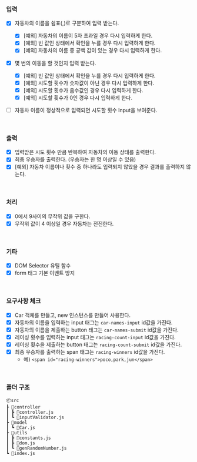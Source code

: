 ### 입력

- [x] 자동차의 이름을 쉼표(,)로 구분하여 입력 받는다.

  - [x] [예외] 자동차의 이름이 5자 초과일 경우 다시 입력하게 한다.
  - [x] [예외] 빈 값인 상태에서 확인을 누를 경우 다시 입력하게 한다.
  - [x] [예외] 자동차의 이름 중 공백 값이 있는 경우 다시 입력하게 한다.

- [x] 몇 번의 이동을 할 것인지 입력 받는다.

  - [x] [예외] 빈 값인 상태에서 확인을 누를 경우 다시 입력하게 한다.
  - [x] [예외] 시도할 횟수가 숫자값이 아닌 경우 다시 입력하게 한다.
  - [x] [예외] 시도할 횟수가 음수값인 경우 다시 입력하게 한다.
  - [x] [예외] 시도할 횟수가 0인 경우 다시 입력하게 한다.

- [ ] 자동차 이름이 정상적으로 입력되면 시도할 횟수 Input을 보여준다.

<br>

### 출력

- [x] 입력받은 시도 횟수 만큼 반복하여 자동차의 이동 상태를 출력한다.
- [x] 최종 우승자를 출력한다. (우승자는 한 명 이상일 수 있음)
- [x] [예외] 자동차 이름이나 횟수 중 하나라도 입력되지 않았을 경우 결과를 출력하지 않는다.

<br>

### 처리

- [x] 0에서 9사이의 무작위 값을 구한다.
- [x] 무작위 값이 4 이상일 경우 자동차는 전진한다.

<br>

### 기타

- [x] DOM Selector 유틸 함수
- [x] form 태그 기본 이벤트 방지

<br>

### 요구사항 체크

- [x] Car 객체를 만들고, new 인스턴스를 만들어 사용한다.
- [x] 자동차의 이름을 입력하는 input 태그는 `car-names-input` id값을 가진다.
- [x] 자동차의 이름을 제출하는 button 태그는 `car-names-submit` id값을 가진다.
- [x] 레이싱 횟수를 입력하는 input 태그는 `racing-count-input` id값을 가진다.
- [x] 레이싱 횟수을 제출하는 button 태그는 `racing-count-submit` id값을 가진다.
- [x] 최종 우승자를 출력하는 span 태그는 `racing-winners` id값을 가진다.
  - 예) `<span id="racing-winners">poco,park,jun</span>`

<br>

### 폴더 구조

```
📦src
┣ 📂controller
┃ ┣ 📜controller.js
┃ ┗ 📜inputValidator.js
┣ 📂model
┃ ┗ 📜Car.js
┣ 📂utils
┃ ┣ 📜constants.js
┃ ┣ 📜dom.js
┃ ┗ 📜genRandomNumber.js
┗ 📜index.js
```
